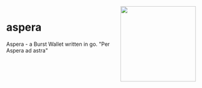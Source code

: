 <img align="right" src="https://i.imgur.com/LgjwJOF.png" height="200">

# aspera
Aspera - a Burst Wallet written in go. "Per Aspera ad astra"
